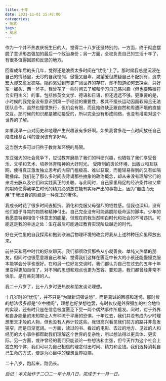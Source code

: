 ```yaml
---
title: 十年
date: 2021-11-01 15:47:00
categories:
- 随笔
tags:
- 反思
---
```


作为一个并不热衷庆祝生日的人，觉得二十八岁还挺特别的。一方面，终于彻底摆脱了意识形态强加的最后一个政治身份；另一方面，全权负责自己的生活十年了，有很多值得回顾和反思的地方。

回看成年后的头几年，觉得还是浪费太多时间在”忧伤“上了。那时候我总是沉浸在自己的情绪里，无尽的自我怜悯，傲慢又自卑，渴望爱但质疑自己不配拥有，追求宏大却又愈发狭隘。隐约感受到有更广阔世界的存在，却不知道如何去探索，只好东一榔头、西一斧子。我曾花了一些时间去了解和学习自己感兴趣（但也要略微符合实用主义）的事，包括修英文文学、德语和日语，但还远远不够。更重要的是，小时候的我完全没有意识到第一手经验的重要性，极其不擅长运动因而软弱且无法团队合作。虽然也憧憬旅行，但机会有限，而且始终缺乏跟自然和周遭环境的直接交互。那时候的知识都是被动接受的，所以完全没有形成网络，也没有增进对这个世界的了解。

如果我早一点对历史和地理产生兴趣该有多好啊。如果我曾多花一点时间放任自己陷进维基百科的漩涡该有多好啊。

这当然大多可以归咎于教育和环境的局限。

东亚强大的社会竞争下，应试教育磨损了我们的科研兴趣，也牺牲了我们享受音乐、文学和艺术、培养体育精神的大好时光。 受限制的舆论环境、出版业和互联网，使得真正激发独立思考的内容门槛极高、难以获取，而能轻易得到的又有如隔靴搔痒。我们花了那么多时间去背诵那些抽象的政治概念，却从来没有理解它们的来龙去脉以及它们和实践真正的关联。与此同时，自己家里局促的经济条件和父辈的期待使得我学生时代的精力必须放在能有实际产出的事物上，因为“自由而无用”于我出身的阶级是一种真正的奢侈。

我成长时花了很多时间去抵抗、消化和克服父母强烈的牺牲感。但我也深知，没有他们超乎寻常的物质和精神付出，自己完全没有可能逃脱阶级命运的脚本。少年的我愿意特别相信个体意志的能量，但现在的我当然明白时代和社会的不可违抗。可能这是我的幸运之处：生在最后可能通过教育实现阶级越迁的时代。

好在天性里的自我探索和搬到欧洲后物理环境的改变将我从上述种种压抑里释放出来。

前些天和高中时代的好友聊天。我们都很欣赏那些从小就善良、单纯又热情的朋友，但同时也很愿意跟自己和解，觉得我们这样在匮乏中长大的小孩还能慢慢克服本能学会分享也很好。在和另一位好友交谈时，我们都认为自己在过去的五年十年里变得更加自信了，对不同的思想和观点也更为宽容。要知道，我们都曾经非常不快乐，是有些刻薄的人。

我二十八岁了，比十八岁时更热衷和朋友谈论理想。

十几岁时的“忧伤”，并不只是“为赋新词强说愁”，而是真诚的困惑和迷惘。那时候的想法很多都是“空中楼阁”，理想也好梦想也罢，有时仅仅是外界强加的社会地位的实现，还有时只是在信息极度匮乏下受一两个偶然事件所启发。同时，对于外界和自身能量的未知常让人有种流于平庸的恐惧。十年过去，我们并没有成为少时理想里天才般的人物，但也没有人再计较这些。我很高兴看见我们前方的路并非愈发狭窄，而是日渐宽阔。一方面，读过的书、看过的电影、去过的地方、见过的人和经历的大小事件都帮助我们理解这个世界的复杂性，所以想法得以更具体、更实际。另一方面，或许曾经的我们只能谈论一些想法和主张，但今天作为这个社会上独立的个体，我们可以为自己相信的理念付出时间、精力和金钱。我们选择消耗自己生命的方式，便是为心目中的理想世界投票。

二十八岁，跑起来，路仍长。



*后记：本文始作于二〇二一年十月八日，完成于十一月一日。*


